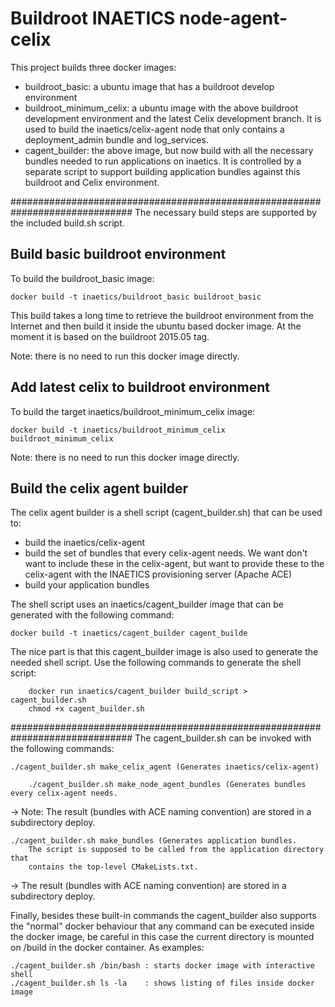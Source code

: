 # Buildroot INAETICS node-agent-celix
This project builds three docker images:
* buildroot_basic: 
  a ubuntu image that has a buildroot develop environment
* buildroot_minimum_celix: 
  a ubuntu image with the above buildroot development environment and the 
  latest Celix development branch. It is used to build the 
  inaetics/celix-agent node that only contains a deployment_admin bundle 
  and log_services.
* cagent_builder: 
  the above image, but now build with all the necessary bundles needed to 
  run applications on inaetics. It is controlled by a separate script to 
  support building application bundles against this buildroot and Celix environment.

##############################################################################
The necessary build steps are supported by the included build.sh script.

## Build basic buildroot environment
To build the buildroot_basic image:

    docker build -t inaetics/buildroot_basic buildroot_basic

This build takes a long time to retrieve the buildroot environment from the Internet and then build it inside the ubuntu based docker image. At the moment it is based on the buildroot 2015.05 tag.

Note: there is no need to run this docker image directly.

## Add latest celix to buildroot environment
To build the target inaetics/buildroot_minimum_celix image:

    docker build -t inaetics/buildroot_minimum_celix buildroot_minimum_celix

Note: there is no need to run this docker image directly.

## Build the celix agent builder
The celix agent builder is a shell script (cagent_builder.sh) that can be used to:
- build the inaetics/celix-agent
- build the set of bundles that every celix-agent needs. 
  We want don't want to include these in the celix-agent, but want to provide 
  these to the celix-agent with the INAETICS provisioning server (Apache ACE)
- build your application bundles 

The shell script uses an inaetics/cagent_builder image that can be generated 
with the following command:
	
	docker build -t inaetics/cagent_builder cagent_builde

The nice part is that this cagent_builder image is also used to generate the 
needed shell script. Use the following commands to generate the shell script:

        docker run inaetics/cagent_builder build_script > cagent_builder.sh
        chmod +x cagent_builder.sh

##############################################################################
The cagent_builder.sh can be invoked with the following commands:
	
	./cagent_builder.sh make_celix_agent (Generates inaetics/celix-agent)

        ./cagent_builder.sh make_node_agent_bundles (Generates bundles every celix-agent needs. 
->      Note: The result (bundles with ACE naming convention) are stored in a subdirectory deploy.

	./cagent_builder.sh make_bundles (Generates application bundles. 
        The script is supposed to be called from the application directory that 
        contains the top-level CMakeLists.txt. 
->      The result (bundles with ACE naming convention) are stored in a subdirectory deploy.

Finally, besides these built-in commands the cagent_builder also supports 
the "normal" docker behaviour that any command can be executed inside 
the docker image, be careful in this case the current directory is mounted 
on /build in the docker container. As examples:
	
	./cagent_builder.sh /bin/bash : starts docker image with interactive shell
	./cagent_builder.sh ls -la    : shows listing of files inside docker image    

